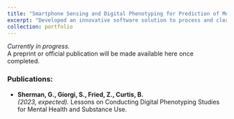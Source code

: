 ```yaml
---
title: "Smartphone Sensing and Digital Phenotyping for Prediction of Mood/Substance Use"
excerpt: "Developed an innovative software solution to process and clean data gathered through the AWARE framework from research participants, enabling seamless integration with the Reproducible Analysis Pipeline for Data Streams (RAPIDS) software given the needs of the lab. While the ultimate aim is to utilize smartphone sensor data to construct predictive models for mood and behaviors related to substance use, the current project stage focuses on assessing data sufficiency and other preliminary considerations.<br/>"
collection: portfolio
---
```


_Currently in progress._  
A preprint or official publication will be made available here once completed.

### Publications:

- **Sherman, G., Giorgi, S., Fried, Z., Curtis, B.**  
  _(2023, expected)._ Lessons on Conducting Digital Phenotyping Studies for Mental Health and Substance Use.
